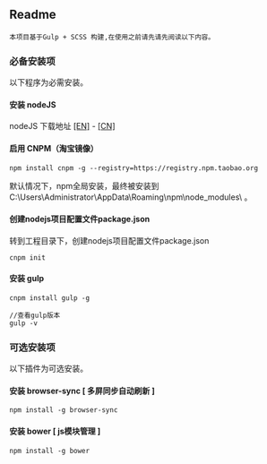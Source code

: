 ﻿## Readme
   ```
   本项目基于Gulp + SCSS 构建,在使用之前请先请先阅读以下内容。
   ```
   ### 必备安装项
   以下程序为必需安装。
   #### 安装 nodeJS
   nodeJS 下载地址 [[EN]](https://nodejs.org/en/) - [[CN]](http://nodejs.cn/)
   #### 启用 CNPM（淘宝镜像）
   ```npm install cnpm -g --registry=https://registry.npm.taobao.org```

   默认情况下，npm全局安装，最终被安装到 C:\Users\Administrator\AppData\Roaming\npm\node_modules\ 。
   #### 创建nodejs项目配置文件package.json
   转到工程目录下，创建nodejs项目配置文件package.json
   ```
   cnpm init
   ```
   #### 安装 gulp
   ```
   cnpm install gulp -g

   //查看gulp版本
   gulp -v
   ```
   ### 可选安装项
   以下插件为可选安装。
   #### 安装 browser-sync [ 多屏同步自动刷新 ]
   ```
   npm install -g browser-sync
   ```
   #### 安装 bower [ js模块管理 ]
   ```
   npm install -g bower
   ```